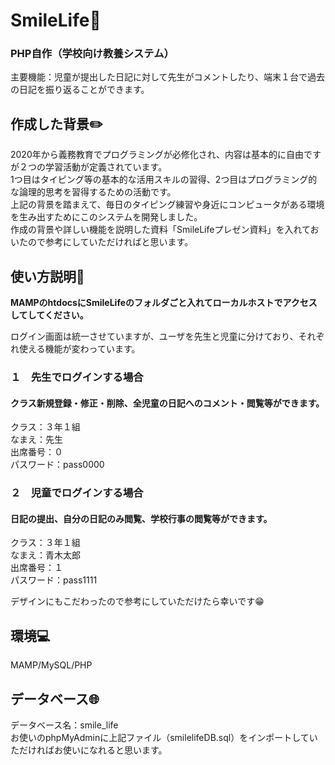 # SmileLife:herb:
### PHP自作（学校向け教養システム）  
主要機能：児童が提出した日記に対して先生がコメントしたり、端末１台で過去の日記を振り返ることができます。

## 作成した背景:pencil2:
2020年から義務教育でプログラミングが必修化され、内容は基本的に自由ですが２つの学習活動が定義されています。  
1つ目はタイピング等の基本的な活用スキルの習得、2つ目はプログラミング的な論理的思考を習得するための活動です。  
上記の背景を踏まえて、毎日のタイピング練習や身近にコンピュータがある環境を生み出すためにこのシステムを開発しました。  
作成の背景や詳しい機能を説明した資料「SmileLifeプレゼン資料」を入れておいたので参考にしていただければと思います。
## 使い方説明:open_book:  
**MAMPのhtdocsにSmileLifeのフォルダごと入れてローカルホストでアクセスしてしてください。**  

ログイン画面は統一させていますが、ユーザを先生と児童に分けており、それぞれ使える機能が変わっています。  
### **１　先生でログインする場合**  
#### クラス新規登録・修正・削除、全児童の日記へのコメント・閲覧等ができます。  
クラス：３年１組  
なまえ：先生  
出席番号：０  
パスワード：pass0000  

### **２　児童でログインする場合**  
#### 日記の提出、自分の日記のみ閲覧、学校行事の閲覧等ができます。  
クラス：３年１組  
なまえ：青木太郎  
出席番号：１  
パスワード：pass1111  

デザインにもこだわったので参考にしていただけたら幸いです:grin:
## 環境:computer:  
MAMP/MySQL/PHP  
## データベース:globe_with_meridians:  
データベース名：smile_life  
お使いのphpMyAdminに上記ファイル（smilelifeDB.sql）をインポートしていただければお使いになれると思います。  
